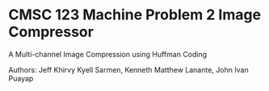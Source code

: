 # CMSC 123 Machine Problem 2 Image Compressor

A Multi-channel Image Compression using Huffman Coding

Authors: Jeff Khirvy Kyell Sarmen, Kenneth Matthew Lanante, John Ivan Puayap
